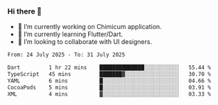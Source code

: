 ### Hi there 👋

<!--
**devcat37/devcat37** is a ✨ _special_ ✨ repository because its `README.md` (this file) appears on your GitHub profile.-->


- 🔭 I’m currently working on Chimicum application.
- 🌱 I’m currently learning Flutter/Dart.
- 👯 I’m looking to collaborate with UI designers.
<!-- - 🤔 I’m looking for help with ... -->

<!--START_SECTION:waka-->

```txt
From: 24 July 2025 - To: 31 July 2025

Dart         1 hr 22 mins    ██████████████░░░░░░░░░░░   55.44 %
TypeScript   45 mins         ███████▓░░░░░░░░░░░░░░░░░   30.70 %
YAML         6 mins          █░░░░░░░░░░░░░░░░░░░░░░░░   04.66 %
CocoaPods    5 mins          █░░░░░░░░░░░░░░░░░░░░░░░░   03.91 %
XML          4 mins          ▓░░░░░░░░░░░░░░░░░░░░░░░░   03.33 %
```

<!--END_SECTION:waka-->
